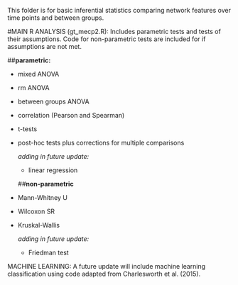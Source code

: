 This folder is for basic inferential statistics comparing network features over time points and between groups.

#MAIN R ANALYSIS (gt_mecp2.R):
Includes parametric tests and tests of their assumptions. Code for non-parametric tests are included for if assumptions are not met.

  ##**parametric:**
- mixed ANOVA
- rm ANOVA
- between groups ANOVA
- correlation (Pearson and Spearman)
- t-tests
- post-hoc tests plus corrections for multiple comparisons
  
    *adding in future update:*
    - linear regression
  
  
  ##**non-parametric**
- Mann-Whitney U
- Wilcoxon SR
- Kruskal-Wallis
    
    *adding in future update:*
    - Friedman test
    
MACHINE LEARNING:
A future update will include machine learning classification using code adapted from Charlesworth et al. (2015).
